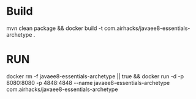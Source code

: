 # Build
mvn clean package && docker build -t com.airhacks/javaee8-essentials-archetype .

# RUN

docker rm -f javaee8-essentials-archetype || true && docker run -d -p 8080:8080 -p 4848:4848 --name javaee8-essentials-archetype com.airhacks/javaee8-essentials-archetype 